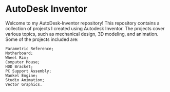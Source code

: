# AutoDesk Inventor
Welcome to my AutoDesk-Inventor repository! This repository contains a collection of projects I created using Autodesk Inventor. The projects cover various topics, such as mechanical design, 3D modeling, and animation. Some of the projects included are:

    Parametric Reference;
    Motherboard;
    Wheel Rim;
    Computer Mouse;
    HDD Bracket;
    PC Support Assembly;
    Wankel Engine;
    Studio Animation;
    Vector Graphics.

